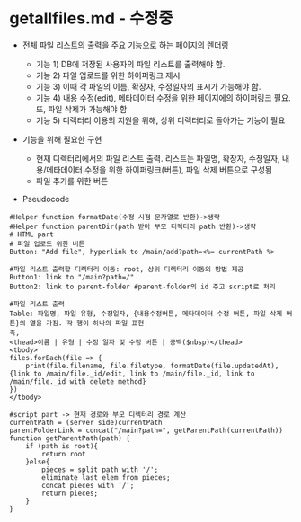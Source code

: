 # getallfiles.md - 수정중
- 전체 파일 리스트의 출력을 주요 기능으로 하는 페이지의 렌더링
    + 기능 1) DB에 저장된 사용자의 파일 리스트를 출력해야 함. 
    + 기능 2) 파일 업로드를 위한 하이퍼링크 제시
    + 기능 3) 이때 각 파일의 이름, 확장자, 수정일자의 표시가 가능해야 함.
    + 기능 4) 내용 수정(edit), 메타데이터 수정을 위한 페이지에의 하이퍼링크 필요. 또, 파일 삭제가 가능해야 함
    + 기능 5) 디렉터리 이용의 지원을 위해, 상위 디렉터리로 돌아가는 기능이 필요

- 기능을 위해 필요한 구현
    + 현재 디렉터리에서의 파일 리스트 출력. 리스트는 파일명, 확장자, 수정일자, 내용/메타데이터 수정을 위한 하이퍼링크(버튼), 파일 삭제 버튼으로 구성됨
    + 파일 추가를 위한 버튼

- Pseudocode

```
#Helper function formatDate(수정 시점 문자열로 반환)->생략
#Helper function parentDir(path 받아 부모 디렉터리 path 반환)->생략
# HTML part
# 파일 업로드 위한 버튼
Button: "Add file", hyperlink to /main/add?path=<%= currentPath %>

#파일 리스트 출력할 디렉터리 이동: root, 상위 디렉터리 이동의 방법 제공
Button1: link to "/main?path=/"
Button2: link to parent-folder #parent-folder의 id 주고 script로 처리

#파일 리스트 출력
Table: 파일명, 파일 유형, 수정일자, {내용수정버튼, 메타데이터 수정 버튼, 파일 삭제 버튼}의 열을 가짐. 각 행이 하나의 파일 표현
즉,
<thead>이름 | 유형 | 수정 일자 및 수정 버튼 | 공백($nbsp)</thead>
<tbody>
files.forEach(file => {
    print(file.filename, file.filetype, formatDate(file.updatedAt), {link to /main/file._id/edit, link to /main/file._id, link to /main/file._id with delete method}
})
</tbody>

#script part -> 현재 경로와 부모 디렉터리 경로 계산
currentPath = (server side)currentPath
parentFolderLink = concat("/main?path=", getParentPath(currentPath))
function getParentPath(path) {
    if (path is root){
        return root
    }else{
        pieces = split path with '/';
        eliminate last elem from pieces;
        concat pieces with '/';
        return pieces;
    }
}

```